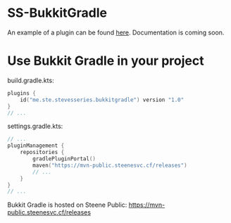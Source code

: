 # SS-BukkitGradle
An example of a plugin can be found [here](https://github.com/SteveTheEngineer/SS-BukkitGradleBoilerplate). Documentation is coming soon.
# Use Bukkit Gradle in your project
build.gradle.kts:
```kotlin
plugins {
    id("me.ste.stevesseries.bukkitgradle") version "1.0"
}
// ...
```
settings.gradle.kts:
```kotlin
// ...
pluginManagement {
    repositories {
        gradlePluginPortal()
        maven("https://mvn-public.steenesvc.cf/releases")
        // ...
    }
}
// ...
```
Bukkit Gradle is hosted on Steene Public: https://mvn-public.steenesvc.cf/releases